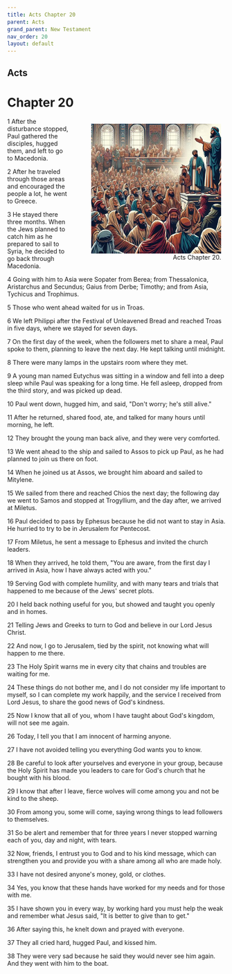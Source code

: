 ```yaml
---
title: Acts Chapter 20
parent: Acts
grand_parent: New Testament
nav_order: 20
layout: default
---
```


## Acts

# Chapter 20

<figure style="float: right; margin-right: 10px;">
    <img src="/assets/Image/Acts/500/20.jpg" alt="Acts Chapter 20" style="width: 300px; height: 300px; float: right;padding-left: 10px;"/>
    <figcaption style="clear: both;text-align: right;">Acts Chapter 20.</figcaption>
</figure>
1 After the disturbance stopped, Paul gathered the disciples, hugged them, and left to go to Macedonia.

2 After he traveled through those areas and encouraged the people a lot, he went to Greece.

3 He stayed there three months. When the Jews planned to catch him as he prepared to sail to Syria, he decided to go back through Macedonia.

4 Going with him to Asia were Sopater from Berea; from Thessalonica, Aristarchus and Secundus; Gaius from Derbe; Timothy; and from Asia, Tychicus and Trophimus.

5 Those who went ahead waited for us in Troas.

6 We left Philippi after the Festival of Unleavened Bread and reached Troas in five days, where we stayed for seven days.

7 On the first day of the week, when the followers met to share a meal, Paul spoke to them, planning to leave the next day. He kept talking until midnight.

8 There were many lamps in the upstairs room where they met.

9 A young man named Eutychus was sitting in a window and fell into a deep sleep while Paul was speaking for a long time. He fell asleep, dropped from the third story, and was picked up dead.

10 Paul went down, hugged him, and said, "Don't worry; he's still alive."

11 After he returned, shared food, ate, and talked for many hours until morning, he left.

12 They brought the young man back alive, and they were very comforted.

13 We went ahead to the ship and sailed to Assos to pick up Paul, as he had planned to join us there on foot.

14 When he joined us at Assos, we brought him aboard and sailed to Mitylene.

15 We sailed from there and reached Chios the next day; the following day we went to Samos and stopped at Trogyllium, and the day after, we arrived at Miletus.

16 Paul decided to pass by Ephesus because he did not want to stay in Asia. He hurried to try to be in Jerusalem for Pentecost.

17 From Miletus, he sent a message to Ephesus and invited the church leaders.

18 When they arrived, he told them, "You are aware, from the first day I arrived in Asia, how I have always acted with you."

19 Serving God with complete humility, and with many tears and trials that happened to me because of the Jews' secret plots.

20 I held back nothing useful for you, but showed and taught you openly and in homes.

21 Telling Jews and Greeks to turn to God and believe in our Lord Jesus Christ.

22 And now, I go to Jerusalem, tied by the spirit, not knowing what will happen to me there.

23 The Holy Spirit warns me in every city that chains and troubles are waiting for me.

24 These things do not bother me, and I do not consider my life important to myself, so I can complete my work happily, and the service I received from Lord Jesus, to share the good news of God's kindness.

25 Now I know that all of you, whom I have taught about God's kingdom, will not see me again.

26 Today, I tell you that I am innocent of harming anyone.

27 I have not avoided telling you everything God wants you to know.

28 Be careful to look after yourselves and everyone in your group, because the Holy Spirit has made you leaders to care for God's church that he bought with his blood.

29 I know that after I leave, fierce wolves will come among you and not be kind to the sheep.

30 From among you, some will come, saying wrong things to lead followers to themselves.

31 So be alert and remember that for three years I never stopped warning each of you, day and night, with tears.

32 Now, friends, I entrust you to God and to his kind message, which can strengthen you and provide you with a share among all who are made holy.

33 I have not desired anyone's money, gold, or clothes.

34 Yes, you know that these hands have worked for my needs and for those with me.

35 I have shown you in every way, by working hard you must help the weak and remember what Jesus said, "It is better to give than to get."

36 After saying this, he knelt down and prayed with everyone.

37 They all cried hard, hugged Paul, and kissed him.

38 They were very sad because he said they would never see him again. And they went with him to the boat.


